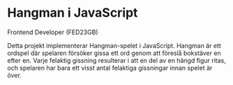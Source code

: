 # Hangman i JavaScript 
Frontend Developer (FED23GB) 

Detta projekt implementerar Hangman-spelet i JavaScript. Hangman är ett ordspel där spelaren försöker gissa ett ord genom att föreslå bokstäver en efter en. Varje felaktig gissning resulterar i att en del av en hängd figur ritas, och spelaren har bara ett visst antal felaktiga gissningar innan spelet är över.